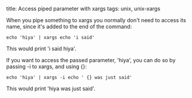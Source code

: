 title: Access piped parameter with xargs
tags: unix, unix-xargs

When you pipe something to xargs you normally don't need to access its name, since it's added to the end of the command:

    echo 'hiya' | xargs echo 'i said'
  
This would print 'i said hiya'.

If you want to access the passed parameter, 'hiya', you can do so by passing -i to xargs, and using {}:

    echo 'hiya' | xargs -i echo ' {} was just said'
  
This would print 'hiya was just said'.
